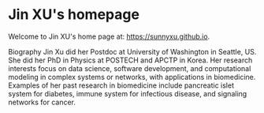 # Jin XU's homepage
Welcome to Jin XU's home page at: https://sunnyxu.github.io.

Biography
Jin Xu did her Postdoc at University of Washington in Seattle, US. She did her PhD in Physics at POSTECH and APCTP in Korea. Her research interests focus on data science, software development, and computational modeling in complex systems or networks, with applications in biomedicine. Examples of her past research in biomedicine include pancreatic islet system for diabetes, immune system for infectious disease, and signaling networks for cancer.

